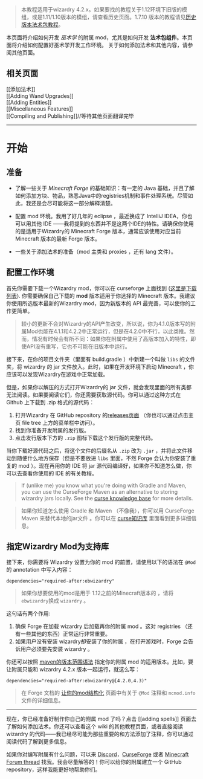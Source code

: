 
> 本教程适用于wizardry 4.2.x。如果要找的教程关于1.12环境下旧版的模组，或是1.11/1.10版本的模组，请查看历史页面。1.7.10 版本的教程请见[历史版本法术包教程](https://www.curseforge.com/minecraft/mc-mods/electroblobs-wizardry/pages/making-spell-packs)。  

本页面将介绍如何开发 _巫术学_ 的附属 mod，尤其是如何开发 **法术包组件**。本页面将介绍如何配置好巫术学开发工作环境。 关于如何添加法术和其他内容，请参阅其他页面。  

## 相关页面  

[[添加法术]]  
[[Adding Wand Upgrades]]  
[[Adding Entities]]  
[[Miscellaneous Features]]  
[[Compiling and Publishing]]//等待其他页面翻译完毕

---
# 开始  

## 准备  

- 了解一些关于 _Minecraft Forge_ 的基础知识：有一定的 Java 基础，并且了解如何添加方块、物品，熟悉Java中的registries机制和事件处理系统。尽管如此，我还是会尽可能将这一部分解释清楚。      

- 配置 mod 环境。我用了好几年的 eclipse ，最近换成了 IntelliJ IDEA，你也可以用其他 IDE ——我将提到的东西并不是这两个IDE的特性。请确保你使用的是适用于Wizardry的 Minecraft Forge 版本，通常应该使用对应当前 Minecraft 版本的最新 Forge 版本。    

- 一些关于添加法术的准备（mod 主类和 proxies ，还有 lang 文件）。    

## 配置工作环境  

首先你需要下载一个Wizardry mod，你可以在 curseforge 上面找到 ([这里是下载列表](https://www.curseforge.com/minecraft/mc-mods/electroblobs-wizardry/files)). 你需要确保自己下载的 **mod** 版本适用于你选择的 Minecraft 版本。我建议你使用所选版本最新的Wizardry mod，因为新版本的 API 最完善，可以使你的工作更简单。  

> 较小的更新不会对Wizardry的API产生改变，所以说，你为4.1.0版本写的附属Mod也能在4.1.1和4.2.2中正常运行，但是在4.2.0中不行，以此类推。然而，情况有时候会有所不同：如果你在附属中使用了高版本加入的特性，即使API没有重写，它也不可能在旧版本中运行。  

接下来，在你的项目文件夹（里面有 build.gradle ）中新建一个叫做 `libs` 的文件夹，将 wizardry 的 jar 文件放入。此时，如果在开发环境下启动 Minecraft ，你应该可以发现Wizardry在游戏中正常加载。  

但是，如果你以解压的方式打开Wizardry的 jar 文件，就会发现里面的所有类都无法阅读。如果要阅读它们，你还需要获取源代码。你可以通过这种方式在 Github 上下载到 .zip 格式的源代码：  

1. 打开Wizardry 在 GitHub repository 的[releases页面](https://github.com/Electroblob77/Wizardry/releases) （你也可以通过点击主页 file tree 上方的菜单栏中访问）。
2. 找到你准备开发附属的发行版。
3. 点击发行版本下方的 `.zip` 图标下载这个发行版的完整代码。

当你下载好源代码之后，将这个文件的后缀名从 `.zip` 改为 `.jar` ，并将此文件移动到随便什么地方保存（但是不要放进 `libs` 里面，不然 Forge 会认为你安装了重复的 mod ）。现在再用你的 IDE 将 jar 源代码编译好，如果你不知道怎么做，你可以去查看你使用的 IDE 的有关教程。

> If (unlike me) you know what you're doing with Gradle and Maven, you can use the CurseForge Maven as an alternative to storing wizardry jars locally. See the [curse knowledge base](https://authors.curseforge.com/knowledge-base/projects/529-api) for more details.

> 如果你知道怎么使用 Gradle 和 Maven （不像我），你可以用 CurseForge Maven 来替代本地的jar文件 。你可以在 [curse知识库](https://authors.curseforge.com/knowledge-base/projects/529-api) 里面看到更多详细信息。

## 指定Wizardry Mod为支持库

接下来，你需要将 Wizardry 设置为你的 mod 的前置，请使用以下的语法在 `@Mod`的 annotation 中写入内容：  

`dependencies="required-after:ebwizardry"`  

> 如果你想要使用的mod是用于 1.12之前的Minecraft版本的 ，请将 `ebwizardry`换成 `wizardry` 。  

这句话有两个作用:

1. 确保 Forge 在加载 wizardry 后加载再你的附属 mod 。这对 registries （还有一些其他的东西）正常运行非常重要。  
2. 如果用户没有安装 wizardry却安装了你的附属 ，在打开游戏时，Forge 会告诉用户必须要先安装 wizardry 。  

你还可以按照 [maven的版本范围语法](https://maven.apache.org/enforcer/enforcer-rules/versionRanges.html) 指定你的附属 mod 的适用版本。比如，要让附属只能和 wizardry 4.2.x 版本一起运行，就这么写：  

`dependencies="required-after:ebwizardry@[4.2.0,4.3)"`

> 在 Forge 文档的 [让你的mod结构化](https://mcforge.readthedocs.io/en/latest/gettingstarted/structuring/) 页面中有关于 `@Mod` 注释和 `mcmod.info` 文件的详细信息。  

---

现在，你已经准备好制作你自己的附属 mod 了吗？点击 [[adding spells]] 页面去了解如何添加法术。你还可以查看这个 wiki 的其他教程页面，或者直接阅读 wizardry 的代码——我已经尽可能为那些重要的和方法添加了注释，你可以通过阅读代码了解到更多信息。  


如果你对编写附属有什么问题，可以来 [Discord](https://discord.gg/MTmMzMv)，[CurseForge](https://minecraft.curseforge.com/projects/electroblobs-wizardry) 或者 [Minecraft Forum thread](http://www.minecraftforum.net/forums/mapping-and-modding-java-edition/minecraft-mods/2818029-electroblobs-wizardry-the-expandable-rpg-magic-mod) 找我。我会尽量解答的！你可以给你的附属建立一个 GitHub repository，这样我能更好地帮助你们。
